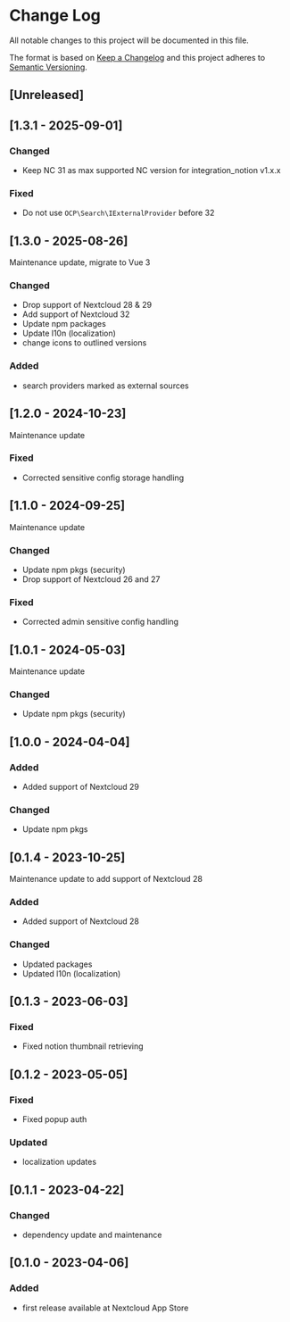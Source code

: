 <!--
  - SPDX-FileCopyrightText: 2020 Nextcloud GmbH and Nextcloud contributors
  - SPDX-License-Identifier: CC0-1.0
-->
# Change Log
All notable changes to this project will be documented in this file.

The format is based on [Keep a Changelog](http://keepachangelog.com/)
and this project adheres to [Semantic Versioning](http://semver.org/).

## [Unreleased]

## [1.3.1 - 2025-09-01]

### Changed

- Keep NC 31 as max supported NC version for integration_notion v1.x.x

### Fixed

- Do not use `OCP\Search\IExternalProvider` before 32


## [1.3.0 - 2025-08-26]

Maintenance update, migrate to Vue 3

### Changed

- Drop support of Nextcloud 28 & 29
- Add support of Nextcloud 32
- Update npm packages
- Update l10n (localization)
- change icons to outlined versions

### Added
- search providers marked as external sources

## [1.2.0 - 2024-10-23]

Maintenance update

### Fixed

- Corrected sensitive config storage handling


## [1.1.0 - 2024-09-25]

Maintenance update

### Changed

- Update npm pkgs (security)
- Drop support of Nextcloud 26 and 27

### Fixed

- Corrected admin sensitive config handling


## [1.0.1 - 2024-05-03]

Maintenance update

### Changed

- Update npm pkgs (security)

## [1.0.0 - 2024-04-04]

### Added

- Added support of Nextcloud 29

### Changed

- Update npm pkgs

## [0.1.4 - 2023-10-25]

Maintenance update to add support of Nextcloud 28

### Added

- Added support of Nextcloud 28

### Changed

- Updated packages
- Updated l10n (localization)

## [0.1.3 - 2023-06-03]
### Fixed
- Fixed notion thumbnail retrieving

## [0.1.2 - 2023-05-05]
### Fixed
- Fixed popup auth

### Updated
- localization updates

## [0.1.1 - 2023-04-22]
### Changed
- dependency update and maintenance

## [0.1.0 - 2023-04-06]
### Added
- first release available at Nextcloud App Store
